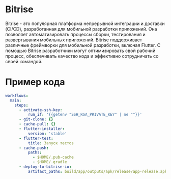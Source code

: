 # Bitrise
Bitrise - это популярная платформа непрерывной интеграции и доставки (CI/CD), разработанная для мобильной разработки приложений. Она позволяет автоматизировать процессы сборки, тестирования и развертывания мобильных приложений. Bitrise поддерживает различные фреймворки для мобильной разработки, включая Flutter. С помощью Bitrise разработчики могут оптимизировать свой рабочий процесс, обеспечивать качество кода и эффективно сотрудничать со своей командой.
# Пример кода
```yaml
workflows:
  main:
    steps:
      - activate-ssh-key:
          run_if: '{{getenv "SSH_RSA_PRIVATE_KEY" | ne ""}}'
      - git-clone: {}
      - cache-pull: {}
      - flutter-installer:
          version: 'stable'
      - flutter-test:
          title: Запуск тестов
      - cache-push:
          paths:
            - $HOME/.pub-cache
            - $HOME/.gradle
      - deploy-to-bitrise-io:
          artifact_paths: build/app/outputs/apk/release/app-release.apk
```

